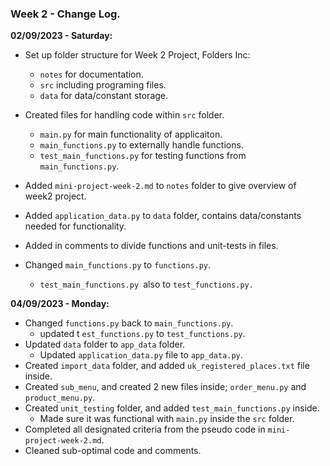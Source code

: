 ### Week 2 - Change Log.

**02/09/2023 - Saturday:**

* Set up folder structure for Week 2 Project, Folders Inc:

  * `notes` for documentation.
  * `src` including programing files.
  * `data` for data/constant storage.
* Created files for handling code within `src` folder.

  * `main.py` for main functionality of applicaiton.
  * `main_functions.py` to externally handle functions.
  * `test_main_functions.py` for testing functions from `main_functions.py`.
* Added `mini-project-week-2.md` to `notes` folder to give overview of week2 project.
* Added `application_data.py` to `data` folder, contains data/constants needed for functionality.
* Added in comments to divide functions and unit-tests in files.
* Changed `main_functions.py` to `functions.py`.

  * `test_main_functions.py `also to `test_functions.py.`

**04/09/2023 - Monday:**

* Changed `functions.py` back to `main_functions.py`.
  * updated t `est_functions.py` to `test_functions.py`.
* Updated `data` folder to `app_data` folder.
  * Updated `application_data.py` file to `app_data.py`.
* Created `import_data` folder, and added `uk_registered_places.txt` file inside.
* Created `sub_menu`, and created 2 new files inside; `order_menu.py` and `product_menu.py`.
* Created `unit_testing` folder, and added `test_main_functions.py` inside.
  * Made sure it was functional with `main.py` inside the `src` folder.
* Completed all designated criteria from the pseudo code in `mini-project-week-2.md`.
* Cleaned sub-optimal code and comments.
